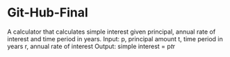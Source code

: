 # Git-Hub-Final
A calculator that calculates simple interest given principal, annual rate of interest and time period in years.
Input:
   p, principal amount
   t, time period in years
   r, annual rate of interest
Output:
   simple interest = p*t*r

